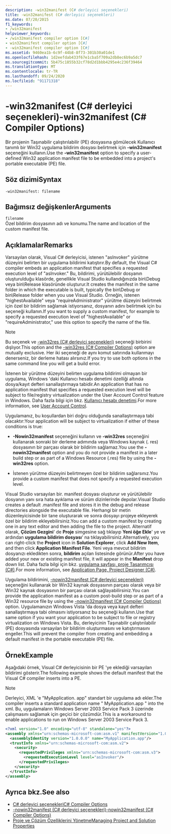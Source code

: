 ```yaml
---
description: -win32manifest (C# derleyici seçenekleri)
title: -win32manifest (C# derleyici seçenekleri)
ms.date: 07/20/2015
f1_keywords:
- /win32manifest
helpviewer_keywords:
- /win32manifest compiler option [C#]
- win32manifest compiler option [C#]
- -win32manifest compiler option [C#]
ms.assetid: 9460ea1b-6c9f-44b8-8f73-301b30a01de1
ms.openlocfilehash: 1d2eefdab433f67e1cba5f709a2db8ec6b9a5dc7
ms.sourcegitcommit: 5b475c1855b32cf78d2d1bbb4295e4c236f39464
ms.translationtype: MT
ms.contentlocale: tr-TR
ms.lasthandoff: 09/24/2020
ms.locfileid: "91171318"
---
```

# <a name="-win32manifest-c-compiler-options"></a><span data-ttu-id="7488f-103">-win32manifest (C# derleyici seçenekleri)</span><span class="sxs-lookup"><span data-stu-id="7488f-103">-win32manifest (C# Compiler Options)</span></span>

<span data-ttu-id="7488f-104">Bir projenin Taşınabilir çalıştırılabilir (PE) dosyasına gömülecek Kullanıcı tanımlı bir Win32 uygulama bildirim dosyası belirtmek için **-win32manifest** seçeneğini kullanın.</span><span class="sxs-lookup"><span data-stu-id="7488f-104">Use the **-win32manifest** option to specify a user-defined Win32 application manifest file to be embedded into a project's portable executable (PE) file.</span></span>  
  
## <a name="syntax"></a><span data-ttu-id="7488f-105">Söz dizimi</span><span class="sxs-lookup"><span data-stu-id="7488f-105">Syntax</span></span>  
  
```console  
-win32manifest: filename  
```  
  
## <a name="arguments"></a><span data-ttu-id="7488f-106">Bağımsız değişkenler</span><span class="sxs-lookup"><span data-stu-id="7488f-106">Arguments</span></span>  

 `filename`  
 <span data-ttu-id="7488f-107">Özel bildirim dosyasının adı ve konumu.</span><span class="sxs-lookup"><span data-stu-id="7488f-107">The name and location of the custom manifest file.</span></span>  
  
## <a name="remarks"></a><span data-ttu-id="7488f-108">Açıklamalar</span><span class="sxs-lookup"><span data-stu-id="7488f-108">Remarks</span></span>  

 <span data-ttu-id="7488f-109">Varsayılan olarak, Visual C# derleyicisi, istenen "asInvoker" yürütme düzeyini belirten bir uygulama bildirimi katıştırır.</span><span class="sxs-lookup"><span data-stu-id="7488f-109">By default, the Visual C# compiler embeds an application manifest that specifies a requested execution level of "asInvoker."</span></span> <span data-ttu-id="7488f-110">Bu, bildirimi, yürütülebilir dosyanın oluşturulduğu klasörde, genellikle Visual Studio kullandığınızda bin\Debug veya bin\Release klasöründe oluşturur.</span><span class="sxs-lookup"><span data-stu-id="7488f-110">It creates the manifest in the same folder in which the executable is built, typically the bin\Debug or bin\Release folder when you use Visual Studio.</span></span> <span data-ttu-id="7488f-111">Örneğin, istenen "highestAvailable" veya "requireAdministrator" yürütme düzeyini belirtmek için özel bir bildirim sağlamak istiyorsanız, dosyanın adını belirtmek için bu seçeneği kullanın.</span><span class="sxs-lookup"><span data-stu-id="7488f-111">If you want to supply a custom manifest, for example to specify a requested execution level of "highestAvailable" or "requireAdministrator," use this option to specify the name of the file.</span></span>  
  
> [!NOTE]
> <span data-ttu-id="7488f-112">Bu seçenek ve [-win32res (C# derleyici seçenekleri)](./win32res-compiler-option.md) seçeneği birbirini dışlıyor.</span><span class="sxs-lookup"><span data-stu-id="7488f-112">This option and the [-win32res (C# Compiler Options)](./win32res-compiler-option.md) option are mutually exclusive.</span></span> <span data-ttu-id="7488f-113">Her iki seçeneği de aynı komut satırında kullanmayı denerseniz, bir derleme hatası alırsınız.</span><span class="sxs-lookup"><span data-stu-id="7488f-113">If you try to use both options in the same command line you will get a build error.</span></span>  
  
 <span data-ttu-id="7488f-114">İstenen bir yürütme düzeyini belirten uygulama bildirimi olmayan bir uygulama, Windows 'daki Kullanıcı hesabı denetimi özelliği altında dosya/kayıt defteri sanallaştırmaya tabidir.</span><span class="sxs-lookup"><span data-stu-id="7488f-114">An application that has no application manifest that specifies a requested execution level will be subject to file/registry virtualization under the User Account Control feature in Windows.</span></span> <span data-ttu-id="7488f-115">Daha fazla bilgi için bkz. [Kullanıcı hesabı denetimi](/windows/access-protection/user-account-control/user-account-control-overview).</span><span class="sxs-lookup"><span data-stu-id="7488f-115">For more information, see [User Account Control](/windows/access-protection/user-account-control/user-account-control-overview).</span></span>  
  
 <span data-ttu-id="7488f-116">Uygulamanız, bu koşullardan biri doğru olduğunda sanallaştırmaya tabi olacaktır:</span><span class="sxs-lookup"><span data-stu-id="7488f-116">Your application will be subject to virtualization if either of these conditions is true:</span></span>  
  
- <span data-ttu-id="7488f-117">**-Nowin32manifest** seçeneğini kullanın ve **-win32res** seçeneğini kullanarak sonraki bir derleme adımında veya Windows kaynak (. res) dosyasının bir parçası olarak bir bildirim sağlamaz.</span><span class="sxs-lookup"><span data-stu-id="7488f-117">You use the **-nowin32manifest** option and you do not provide a manifest in a later build step or as part of a Windows Resource (.res) file by using the **-win32res** option.</span></span>  
  
- <span data-ttu-id="7488f-118">İstenen yürütme düzeyini belirtmeyen özel bir bildirim sağlarsınız.</span><span class="sxs-lookup"><span data-stu-id="7488f-118">You provide a custom manifest that does not specify a requested execution level.</span></span>  
  
 <span data-ttu-id="7488f-119">Visual Studio varsayılan bir. manifest dosyası oluşturur ve yürütülebilir dosyanın yanı sıra hata ayıklama ve sürüm dizinlerinde depolar.</span><span class="sxs-lookup"><span data-stu-id="7488f-119">Visual Studio creates a default .manifest file and stores it in the debug and release directories alongside the executable file.</span></span> <span data-ttu-id="7488f-120">Herhangi bir metin düzenleyicisinde bir tane oluşturarak ve sonra dosyayı projeye ekleyerek özel bir bildirim ekleyebilirsiniz.</span><span class="sxs-lookup"><span data-stu-id="7488f-120">You can add a custom manifest by creating one in any text editor and then adding the file to the project.</span></span> <span data-ttu-id="7488f-121">Alternatif olarak, **Çözüm Gezgini**' de **Proje** simgesine sağ tıklayıp **Yeni öğe Ekle**' ye ve ardından **uygulama bildirim dosyası**' na tıklayabilirsiniz.</span><span class="sxs-lookup"><span data-stu-id="7488f-121">Alternatively, you can right-click the **Project** icon in **Solution Explorer**, click **Add New Item**, and then click **Application Manifest File**.</span></span> <span data-ttu-id="7488f-122">Yeni veya mevcut bildirim dosyanızı ekledikten sonra, **bildirim** açılan listesinde görünür.</span><span class="sxs-lookup"><span data-stu-id="7488f-122">After you have added your new or existing manifest file, it will appear in the **Manifest** drop down list.</span></span> <span data-ttu-id="7488f-123">Daha fazla bilgi için bkz. [uygulama sayfası, proje Tasarımcısı (C#)](/visualstudio/ide/reference/application-page-project-designer-csharp).</span><span class="sxs-lookup"><span data-stu-id="7488f-123">For more information, see [Application Page, Project Designer (C#)](/visualstudio/ide/reference/application-page-project-designer-csharp).</span></span>  
  
 <span data-ttu-id="7488f-124">Uygulama bildirimini, [-nowin32manifest (C# derleyici seçenekleri)](./nowin32manifest-compiler-option.md) seçeneğini kullanarak bir Win32 kaynak dosyasının parçası olarak veya bir Win32 kaynak dosyasının bir parçası olarak sağlayabilirsiniz.</span><span class="sxs-lookup"><span data-stu-id="7488f-124">You can provide the application manifest as a custom post-build step or as part of a Win32 resource file by using the [-nowin32manifest (C# Compiler Options)](./nowin32manifest-compiler-option.md) option.</span></span> <span data-ttu-id="7488f-125">Uygulamanızın Windows Vista 'da dosya veya kayıt defteri sanallaştırmaya tabi olmasını istiyorsanız bu seçeneği kullanın.</span><span class="sxs-lookup"><span data-stu-id="7488f-125">Use that same option if you want your application to be subject to file or registry virtualization on Windows Vista.</span></span> <span data-ttu-id="7488f-126">Bu, derleyicinin Taşınabilir çalıştırılabilir (PE) dosyasında varsayılan bir bildirim oluşturmasını ve katıştırmasını engeller.</span><span class="sxs-lookup"><span data-stu-id="7488f-126">This will prevent the compiler from creating and embedding a default manifest in the portable executable (PE) file.</span></span>  
  
## <a name="example"></a><span data-ttu-id="7488f-127">Örnek</span><span class="sxs-lookup"><span data-stu-id="7488f-127">Example</span></span>  

 <span data-ttu-id="7488f-128">Aşağıdaki örnek, Visual C# derleyicisinin bir PE 'ye eklediği varsayılan bildirimi gösterir.</span><span class="sxs-lookup"><span data-stu-id="7488f-128">The following example shows the default manifest that the Visual C# compiler inserts into a PE.</span></span>  
  
> [!NOTE]
> <span data-ttu-id="7488f-129">Derleyici, XML 'e "MyApplication. app" standart bir uygulama adı ekler.</span><span class="sxs-lookup"><span data-stu-id="7488f-129">The compiler inserts a standard application name " MyApplication.app " into the xml.</span></span> <span data-ttu-id="7488f-130">Bu, uygulamaların Windows Server 2003 Service Pack 3 üzerinde çalışmasını sağlamak için geçici bir çözümdür.</span><span class="sxs-lookup"><span data-stu-id="7488f-130">This is a workaround to enable applications to run on Windows Server 2003 Service Pack 3.</span></span>  
  
```xml  
<?xml version="1.0" encoding="utf-8" standalone="yes"?>  
<assembly xmlns="urn:schemas-microsoft-com:asm.v1" manifestVersion="1.0">  
  <assemblyIdentity version="1.0.0.0" name="MyApplication.app"/>  
  <trustInfo xmlns="urn:schemas-microsoft-com:asm.v2">  
    <security>  
      <requestedPrivileges xmlns="urn:schemas-microsoft-com:asm.v3">  
        <requestedExecutionLevel level="asInvoker"/>  
      </requestedPrivileges>  
    </security>  
  </trustInfo>  
</assembly>  
```  
  
## <a name="see-also"></a><span data-ttu-id="7488f-131">Ayrıca bkz.</span><span class="sxs-lookup"><span data-stu-id="7488f-131">See also</span></span>

- [<span data-ttu-id="7488f-132">C# derleyici seçenekleri</span><span class="sxs-lookup"><span data-stu-id="7488f-132">C# Compiler Options</span></span>](./index.md)
- [<span data-ttu-id="7488f-133">-nowin32manifest (C# derleyici seçenekleri)</span><span class="sxs-lookup"><span data-stu-id="7488f-133">-nowin32manifest (C# Compiler Options)</span></span>](./nowin32manifest-compiler-option.md)
- [<span data-ttu-id="7488f-134">Proje ve Çözüm Özelliklerini Yönetme</span><span class="sxs-lookup"><span data-stu-id="7488f-134">Managing Project and Solution Properties</span></span>](/visualstudio/ide/managing-project-and-solution-properties)
